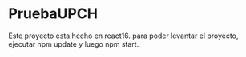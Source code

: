 # PruebaUPCH
Este proyecto esta hecho en react16.
para poder levantar el proyecto, ejecutar npm update y luego npm start.
